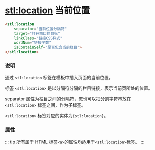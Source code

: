 # <stl:location> 当前位置

```html
<stl:location
    separator="当前位置分隔符"
    target="打开窗口的目标"
    linkClass="链接CSS样式"
    wordNum="链接字数"
    isContainSelf="是否包含当前栏目">
</stl:location>
```

### 说明

通过 `stl:location` 标签在模板中插入页面的当前位置。

标签 `<stl:location>` 是以分隔符分隔的栏目链接，表示当前页所处的位置。

separator 属性为栏目之间的分隔符，您也可以把分割字符串放在 `<stl:location>` 标签之间，作为子标签。

`<stl:location>` 标签对应的实体为`{stl:location}`。

### 属性

::: tip
所有属于 HTML 标签`<a>`的属性均适用于`<stl:location>`标签。
:::
